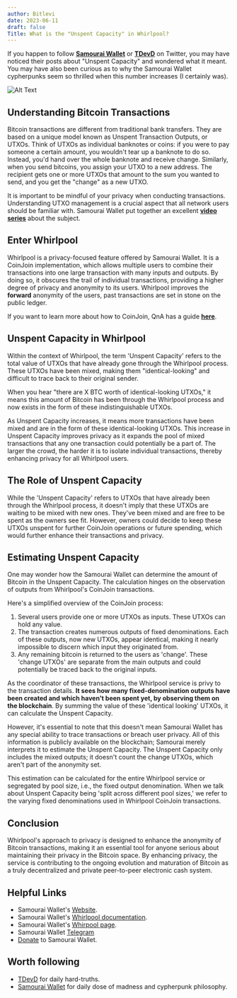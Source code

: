 ```yaml
---
author: Bitlevi
date: 2023-06-11
draft: false
Title: What is the "Unspent Capacity" in Whirlpool?
---
```

If you happen to follow [**Samourai Wallet**](https://twitter.com/SamouraiWallet) or [**TDevD**](https://twitter.com/SamouraiDev) on Twitter, you may have noticed their posts about "Unspent Capacity" and wondered what it meant. You may have also been curious as to why the Samourai Wallet cypherpunks seem so thrilled when this number increases (I certainly was).

![Alt Text](/static/images/unspent-capacity.png)

## Understanding Bitcoin Transactions

Bitcoin transactions are different from traditional bank transfers. They are based on a unique model known as Unspent Transaction Outputs, or UTXOs. Think of UTXOs as individual banknotes or coins: if you were to pay someone a certain amount, you wouldn't tear up a banknote to do so. Instead, you'd hand over the whole banknote and receive change. Similarly, when you send bitcoins, you assign your UTXO to a new address. The recipient gets one or more UTXOs that amount to the sum you wanted to send, and you get the "change" as a new UTXO.

It is important to be mindful of your privacy when conducting transactions. Understanding UTXO management is a crucial aspect that all network users should be familiar with. Samourai Wallet put together an excellent [**video series**](https://www.youtube.com/playlist?list=PLIBmWVGQhizLrPjpFMN5bQdbOZRxCQXUg) about the subject. 

## Enter Whirlpool

Whirlpool is a privacy-focused feature offered by Samourai Wallet. It is a CoinJoin implementation, which allows multiple users to combine their transactions into one large transaction with many inputs and outputs. By doing so, it obscures the trail of individual transactions, providing a higher degree of privacy and anonymity to its users. Whirlpool improves the **forward** anonymity of the users, past transactions are set in stone on the public ledger.

If you want to learn more about how to CoinJoin, QnA has a guide [**here**](https://bitcoiner.guide/whirlpool/).

## Unspent Capacity in Whirlpool

Within the context of Whirlpool, the term 'Unspent Capacity' refers to the total value of UTXOs that have already gone through the Whirlpool process. These UTXOs have been mixed, making them "identical-looking" and difficult to trace back to their original sender. 

When you hear "there are X BTC worth of identical-looking UTXOs," it means this amount of Bitcoin has been through the Whirlpool process and now exists in the form of these indistinguishable UTXOs. 

As Unspent Capacity increases, it means more transactions have been mixed and are in the form of these identical-looking UTXOs. This increase in Unspent Capacity improves privacy as it expands the pool of mixed transactions that any one transaction could potentially be a part of. The larger the crowd, the harder it is to isolate individual transactions, thereby enhancing privacy for all Whirlpool users.

## The Role of Unspent Capacity

While the 'Unspent Capacity' refers to UTXOs that have already been through the Whirlpool process, it doesn't imply that these UTXOs are waiting to be mixed with new ones. They've been mixed and are free to be spent as the owners see fit. However, owners could decide to keep these UTXOs unspent for further CoinJoin operations or future spending, which would further enhance their transactions and privacy. 

## Estimating Unspent Capacity

One may wonder how the Samourai Wallet can determine the amount of Bitcoin in the Unspent Capacity. The calculation hinges on the observation of outputs from Whirlpool's CoinJoin transactions.

Here's a simplified overview of the CoinJoin process:

1. Several users provide one or more UTXOs as inputs. These UTXOs can hold any value.
2. The transaction creates numerous outputs of fixed denominations. Each of these outputs, now new UTXOs, appear identical, making it nearly impossible to discern which input they originated from.
3. Any remaining bitcoin is returned to the users as 'change'. These 'change UTXOs' are separate from the main outputs and could potentially be traced back to the original inputs.

As the coordinator of these transactions, the Whirlpool service is privy to the transaction details. **It sees how many fixed-denomination outputs have been created and which haven't been spent yet, by observing them on the blockchain**. By summing the value of these 'identical looking' UTXOs, it can calculate the Unspent Capacity.

However, it's essential to note that this doesn't mean Samourai Wallet has any special ability to trace transactions or breach user privacy. All of this information is publicly available on the blockchain; Samourai merely interprets it to estimate the Unspent Capacity. The Unspent Capacity only includes the mixed outputs; it doesn't count the change UTXOs, which aren't part of the anonymity set.

This estimation can be calculated for the entire Whirlpool service or segregated by pool size, i.e., the fixed output denomination. When we talk about Unspent Capacity being 'split across different pool sizes,' we refer to the varying fixed denominations used in Whirlpool CoinJoin transactions. 

## Conclusion

Whirlpool's approach to privacy is designed to enhance the anonymity of Bitcoin transactions, making it an essential tool for anyone serious about maintaining their privacy in the Bitcoin space. By enhancing privacy, the service is contributing to the ongoing evolution and maturation of Bitcoin as a truly decentralized and private peer-to-peer electronic cash system.

## Helpful Links
- Samourai Wallet's [Website](https://samouraiwallet.com/).
- Samourai Wallet's [Whirlpool documentation](https://docs.samourai.io/whirlpool).
- Samourai Wallet's [Whirpool page](https://www.samouraiwallet.com/whirlpool).
- Samourai Wallet [Telegram](https://t.me/SamouraiWallet)
- [Donate](https://samouraiwallet.com/donate) to Samourai Wallet.

## Worth following
- [TDevD](https://twitter.com/SamouraiDev) for daily hard-truths.
- [Samourai Wallet](https://twitter.com/SamouraiWallet) for daily dose of madness and cypherpunk philosophy.
